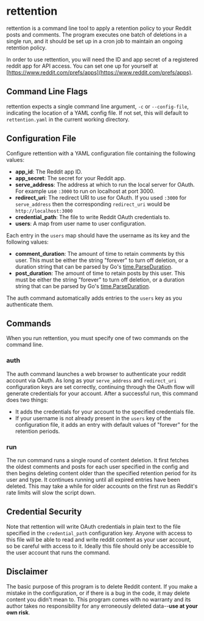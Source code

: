 # rettention

rettention is a command line tool to apply a retention policy to your
Reddit posts and comments.  The program executes one batch of
deletions in a single run, and it should be set up in a cron job to
maintain an ongoing retention policy.

In order to use rettention, you will need the ID and app secret of a
registered reddit app for API access.  You can set one up for yourself
at
[https://www.reddit.com/prefs/apps](https://www.reddit.com/prefs/apps).

## Command Line Flags

rettention expects a single command line argument, `-c` or
`--config-file`, indicating the location of a YAML config file.  If
not set, this will default to `rettention.yaml` in the current working
directory.

## Configuration File

Configure rettention with a YAML configuration file containing the
following values:

* **app_id**: The Reddit app ID.
* **app_secret**: The secret for your Reddit app.
* **serve_address**: The address at which to run the local server for
  OAuth.  For example use `:3000` to run on localhost at port 3000.
* **redirect_uri**: The redirect URI to use for OAuth.  If you used
  `:3000` for `serve_address` then the corresponding `redirect_uri`
  would be `http://localhost:3000`
* **credential_path**: The file to write Reddit OAuth credentials to.
* **users**: A map from user name to user configuration.

Each entry in the `users` map should have the username as its key and
the following values:

* **comment_duration**: The amount of time to retain comments by this
  user.  This must be either the string "forever" to turn off
  deletion, or a duration string that can be parsed by Go's
  [time.ParseDuration](https://pkg.go.dev/time#example-ParseDuration).
* **post_duration**: The amount of time to retain posts by this user.
  This must be either the string "forever" to turn off deletion, or a
  duration string that can be parsed by Go's
  [time.ParseDuration](https://pkg.go.dev/time#example-ParseDuration).

The auth command automatically adds entries to the `users` key as you
authenticate them.

## Commands

When you run rettention, you must specify one of two commands on the
command line.

### auth

The auth command launches a web browser to authenticate your reddit
account via OAuth.  As long as your `serve_address` and `redirect_uri`
configuration keys are set correctly, continuing through the OAuth
flow will generate credentials for your account.  After a successful
run, this command does two things:

* It adds the credentials for your account to the specified
  credentials file.
* If your username is not already present in the `users` key of the
  configuration file, it adds an entry with default values of
  "forever" for the retention periods.

### run

The run command runs a single round of content deletion.  It first
fetches the oldest comments and posts for each user specified in the
config and then begins deleting content older than the specified
retention period for its user and type.  It continues running until
all expired entries have been deleted.  This may take a while for
older accounts on the first run as Reddit's rate limits will slow the
script down.

## Credential Security

Note that rettention will write OAuth credentials in plain text to the
file specified in the `credential_path` configuration key.  Anyone
with access to this file will be able to read and write reddit content
as your user account, so be careful with access to it.  Ideally this
file should only be accessible to the user account that runs the
command.

## Disclaimer

The basic purpose of this program is to delete Reddit content.  If you
make a mistake in the configuration, or if there is a bug in the code,
it may delete content you didn't mean to.  This program comes with no
warranty and its author takes no responsibility for any erroneously
deleted data--**use at your own risk**.

